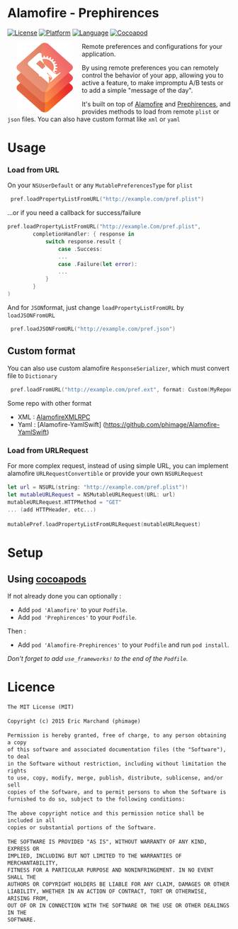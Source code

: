 # Alamofire - Prephirences
[![License](https://img.shields.io/badge/license-MIT-blue.svg?style=flat
            )](http://mit-license.org) [![Platform](http://img.shields.io/badge/platform-ios_osx-lightgrey.svg?style=flat
             )](https://developer.apple.com/resources/) [![Language](http://img.shields.io/badge/language-swift-orange.svg?style=flat
             )](https://developer.apple.com/swift) [![Cocoapod](http://img.shields.io/cocoapods/v/Alamofire-Prephirences.svg?style=flat)](http://cocoadocs.org/docsets/Alamofire-Prephirences/)


[<img align="left" src="logo.png" hspace="20">](#logo) Remote preferences and configurations for your application.

By using remote preferences you can remotely control the behavior of your app, allowing you to active a feature, to make impromptu A/B tests or to add a simple "message of the day".

It's built on top of [Alamofire](https://github.com/Alamofire/Alamofire) and [Prephirences](https://github.com/phimage/Prephirences), and provides methods to load from remote `plist` or `json` files.
You can also have custom format like `xml` or `yaml` 

# Usage #
### Load from URL
On your `NSUserDefault` or any `MutablePreferencesType` for `plist`

```swift
 pref.loadPropertyListFromURL("http://example.com/pref.plist")
```
...or if you need a callback for success/failure
```swift
pref.loadPropertyListFromURL("http://example.Com/pref.plist",
		completionHandler: { response in
			switch response.result {
				case .Success:
				...
				case .Failure(let error):
				...
            }
		}
)
```

And for `JSON`format, just change `loadPropertyListFromURL` by `loadJSONFromURL`
```swift
 pref.loadJSONFromURL("http://example.com/pref.json")
```

## Custom format
You can also use custom alamofire `ResponseSerializer`, which must convert file to `Dictionary`
```swift
 pref.loadFromURL("http://example.com/pref.ext", format: Custom(MyReponseSerializer))
```
Some repo with other format
- XML : [AlamofireXMLRPC](https://github.com/kodlian/AlamofireXMLRPC)
- Yaml : [Alamofire-YamlSwift] (https://github.com/phimage/Alamofire-YamlSwift)

### Load from URLRequest
For more complex request, instead of using simple URL, you can implement alamofire `URLRequestConvertible` or provide your own `NSURLRequest`

```swift
let url = NSURL(string: "http://example.com/pref.plist")!
let mutableURLRequest = NSMutableURLRequest(URL: url)
mutableURLRequest.HTTPMethod = "GET"
... (add HTTPHeader, etc...)

mutablePref.loadPropertyListFromURLRequest(mutableURLRequest)
```



# Setup #

## Using [cocoapods](http://cocoapods.org/) ##

If not already done you can optionally :
- Add `pod 'Alamofire'` to your `Podfile`.
- Add `pod 'Prephirences'` to your `Podfile`.

Then :
- Add `pod 'Alamofire-Prephirences'` to your `Podfile` and run `pod install`.

*Don't forget to add `use_frameworks!` to the end of the `Podfile`.*

# Licence #
```
The MIT License (MIT)

Copyright (c) 2015 Eric Marchand (phimage)

Permission is hereby granted, free of charge, to any person obtaining a copy
of this software and associated documentation files (the "Software"), to deal
in the Software without restriction, including without limitation the rights
to use, copy, modify, merge, publish, distribute, sublicense, and/or sell
copies of the Software, and to permit persons to whom the Software is
furnished to do so, subject to the following conditions:

The above copyright notice and this permission notice shall be included in all
copies or substantial portions of the Software.

THE SOFTWARE IS PROVIDED "AS IS", WITHOUT WARRANTY OF ANY KIND, EXPRESS OR
IMPLIED, INCLUDING BUT NOT LIMITED TO THE WARRANTIES OF MERCHANTABILITY,
FITNESS FOR A PARTICULAR PURPOSE AND NONINFRINGEMENT. IN NO EVENT SHALL THE
AUTHORS OR COPYRIGHT HOLDERS BE LIABLE FOR ANY CLAIM, DAMAGES OR OTHER
LIABILITY, WHETHER IN AN ACTION OF CONTRACT, TORT OR OTHERWISE, ARISING FROM,
OUT OF OR IN CONNECTION WITH THE SOFTWARE OR THE USE OR OTHER DEALINGS IN THE
SOFTWARE.
```
